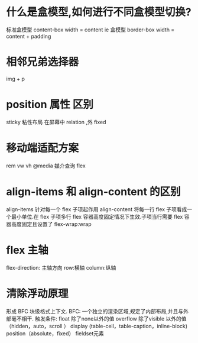 # 什么是盒模型,如何进行不同盒模型切换?
标准盒模型 content-box width = content
ie 盒模型 border-box width = content + padding
# 相邻兄弟选择器
  img + p
# position 属性 区别
  sticky 粘性布局  在屏幕中 relation ,外 fixed
# 移动端适配方案
 rem vw vh @media 媒介查询 flex

#  align-items 和 align-content 的区别
align-items 针对每一个 flex 子项起作用
align-content 将每一行 flex 子项看成一个最小单位.在 flex 子项多行 flex 容器高度固定情况下生效.子项当行需要 flex 容器高度固定且设置了 flex-wrap:wrap
# flex 主轴
flex-direction: 主轴方向 row:横轴 column:纵轴
# 清除浮动原理
形成 BFC 块级格式上下文.
BFC: 一个独立的渲染区域,规定了内部布局,并且与外部毫不相干.
触发条件:
  float 除了none以外的值 
  overflow 除了visible 以外的值（hidden，auto，scroll ） 
  display (table-cell，table-caption，inline-block) 
  position（absolute，fixed） 
  fieldset元素


